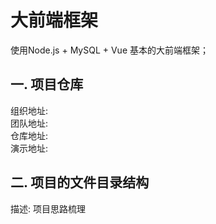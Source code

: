 # 大前端框架
  使用Node.js + MySQL + Vue 基本的大前端框架；
## 一. 项目仓库<br>
组织地址: <br>
团队地址: <br>
仓库地址: <br>
演示地址: <br>
## 二. 项目的文件目录结构<br>
描述: 项目思路梳理
